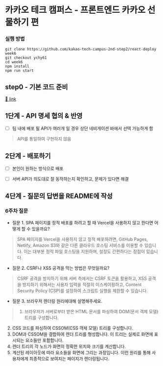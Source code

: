 # 카카오 테크 캠퍼스 - 프론트엔드 카카오 선물하기 편

### 실행 방법
```
git clone https://github.com/kakao-tech-campus-2nd-step2/react-deploy week6
git checkout ychy61
cd week6
npm install
npm run start
```
## step0 - 기본 코드 준비

[🔗 link](https://edu.nextstep.camp/s/hazAC9xa/ls/Ipv4p6na)

## 1단계 - API 명세 협의 & 반영

- [ ] 팀 내에 배포 될 API가 여러개 일 경우 상단 네비게이션 바에서 선택 가능하게 함
> API를 통일하여 구현하지 않음

## 2단계 - 배포하기

- [ ] 본인이 원하는 방식으로 배포
- [ ] 서버 API가 의도대로 잘 동작하는지 확인하고, 문제가 있다면 해결


## 4단계 - 질문의 답변을 README에 작성
### 6주차 질문
- 질문 1. SPA 페이지를 정적 배포를 하려고 할 때 Vercel을 사용하지 않고 한다면 어떻게 할 수 있을까요?
> SPA 페이지를 Vercel을 사용하지 않고 정적 배포하려면, GitHub Pages, Netlify, Amazon S3와 같은 다른 클라우드 호스팅 서비스를 이용할 수 있습니다. 이는 대부분 정적 파일 호스팅을 지원하며, 설정도 간편하다는 장점이 있습니다.
- 질문 2. CSRF나 XSS 공격을 막는 방법은 무엇일까요?
> CSRF 공격을 방지하기 위해 서버 측에서는 CSRF 토큰을 활용하고, XSS 공격을 방지하기 위해서는 사용자 입력을 적절히 이스케이핑하고, Content Security Policy (CSP)를 설정하여 스크립트 실행을 제한할 수 있습니다.
- 질문 3. 브라우저 렌더링 원리에대해 설명해주세요.
> 1. 브라우저가 서버로부터 받은 HTML 문서를 파싱하여 DOM(문서 객체 모델) 트리를 구성합니다.
2. CSS 코드를 파싱하여 CSSOM(CSS 객체 모델) 트리를 구성합니다.
3. DOM과 CSSOM을 결합하여 렌더 트리를 형성합니다. 이 트리는 실제로 화면에 표시되는 요소들만 포함합니다.
4. 렌더 트리의 각 노드가 화면의 정확한 위치와 크기를 계산합니다.
5. 계산된 레이아웃에 따라 요소들을 화면에 그리는 과정입니다.
이런 원리를 통해 사용자에게 최종적으로 보여지는 페이지가 렌더링됩니다.